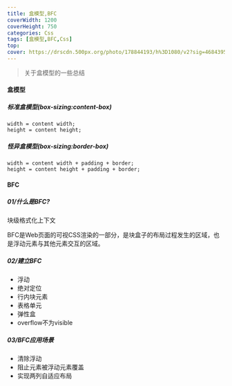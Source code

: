 ```yaml
---
title: 盒模型,BFC
coverWidth: 1200
coverHeight: 750
categories: Css
tags: [盒模型,BFC,Css]
top:
cover: https://drscdn.500px.org/photo/178844193/h%3D1080/v2?sig=4684395e8888efec23951265e1383ddde8e80361bb60cf3ee35cab3d35bc765b
---
```

>	关于盒模型的一些总结

<!--more-->
#### 盒模型

##### 标准盒模型(box-sizing:content-box)

```
width = content width;
height = content height;
```

##### 怪异盒模型(box-sizing:border-box)

```
width = content width + padding + border;
height = content height + padding + border;
```

#### BFC

##### 01/什么是BFC?

块级格式化上下文

BFC是Web页面的可视CSS渲染的一部分，是块盒子的布局过程发生的区域，也是浮动元素与其他元素交互的区域。

##### 02/建立BFC

- 浮动
- 绝对定位
- 行内块元素
- 表格单元
- 弹性盒
- overflow不为visible

##### 03/BFC应用场景

- 清除浮动
- 阻止元素被浮动元素覆盖
- 实现两列自适应布局
